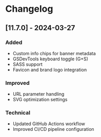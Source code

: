 # Changelog

## [11.7.0] - 2024-03-27

### Added
- Custom info chips for banner metadata
- GSDevTools keyboard toggle (G+S)
- SASS support
- Favicon and brand logo integration

### Improved
- URL parameter handling
- SVG optimization settings

### Technical
- Updated GitHub Actions workflow
- Improved CI/CD pipeline configuration